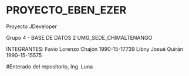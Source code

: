 # PROYECTO_EBEN_EZER
 Proyecto JDeveloper
 
 Grupo 4 - BASE DE DATOS 2
 UMG_SEDE_CHIMALTENANGO
 
 INTEGRANTES:
  Favio Lorenzo Chajón    1990-15-17739
  Libny Josué Quirán      1990-15-15575
 
 #Enterado del repositorio, Ing. Luna
